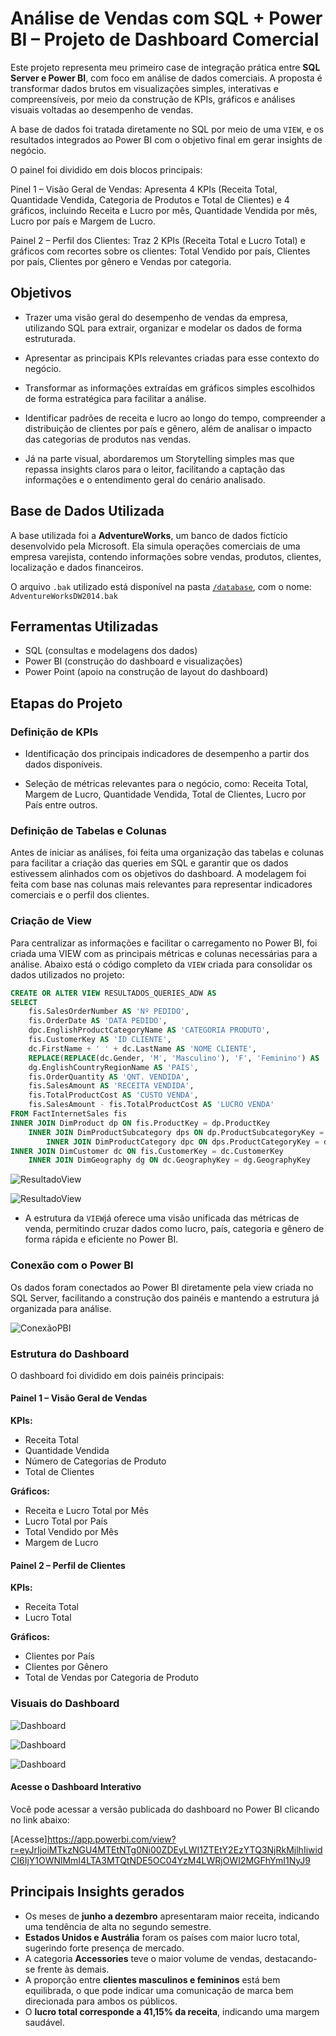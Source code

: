 # Análise de Vendas com SQL + Power BI – Projeto de Dashboard Comercial

Este projeto representa meu primeiro case de integração prática entre **SQL Server e Power BI**, com foco em análise de dados comerciais. A proposta é transformar dados brutos em visualizações simples, interativas e compreensíveis, por meio da construção de KPIs, gráficos e análises visuais voltadas ao desempenho de vendas.

A base de dados foi tratada diretamente no SQL por meio de uma `VIEW`, e os resultados integrados ao Power BI com o objetivo final em gerar insights de negócio.

O painel foi dividido em dois blocos principais:

Pinel 1 – Visão Geral de Vendas: Apresenta 4 KPIs (Receita Total, Quantidade Vendida, Categoria de Produtos e Total de Clientes) e 4 gráficos, incluindo Receita e Lucro por mês, Quantidade Vendida por mês, Lucro por país e Margem de Lucro.

Painel 2 – Perfil dos Clientes: Traz 2 KPIs (Receita Total e Lucro Total) e gráficos com recortes sobre os clientes: Total Vendido por país, Clientes por país, Clientes por gênero e Vendas por categoria.


## Objetivos

- Trazer uma visão geral do desempenho de vendas da empresa, utilizando SQL para extrair, organizar e modelar os dados de forma estruturada.

- Apresentar as principais KPIs relevantes criadas para esse contexto do negócio.

- Transformar as informações extraídas em gráficos simples escolhidos de forma estratégica para facilitar a análise.

- Identificar padrões de receita e lucro ao longo do tempo, compreender a distribuição de clientes por país e gênero, além de analisar o impacto das categorias de produtos nas vendas.

- Já na parte visual, abordaremos um Storytelling simples mas que repassa insights claros para o leitor, facilitando a captação das informações e o entendimento geral do cenário analisado.


## Base de Dados Utilizada

A base utilizada foi a **AdventureWorks**, um banco de dados fictício desenvolvido pela Microsoft. Ela simula operações comerciais de uma empresa varejista, 
contendo informações sobre vendas, produtos, clientes, localização e dados financeiros.

O arquivo `.bak` utilizado está disponível na pasta [`/database`](./database), com o nome: `AdventureWorksDW2014.bak` 


## Ferramentas Utilizadas

- SQL (consultas e modelagens dos dados)
- Power BI (construção do dashboard e visualizações)
- Power Point (apoio na construção de layout do dashboard)

## Etapas do Projeto

### Definição de KPIs

- Identificação dos principais indicadores de desempenho a partir dos dados disponíveis. 

- Seleção de métricas relevantes para o negócio, como: Receita Total, Margem de Lucro, Quantidade Vendida, Total de Clientes, Lucro por País entre outros.

### Definição de Tabelas e Colunas

Antes de iniciar as análises, foi feita uma organização das tabelas e colunas para facilitar a criação das queries em SQL e garantir que os dados estivessem alinhados com os objetivos do dashboard.
A modelagem foi feita com base nas colunas mais relevantes para representar indicadores comerciais e o perfil dos clientes.


### Criação de View

Para centralizar as informações e facilitar o carregamento no Power BI, foi criada uma VIEW com as principais métricas e colunas necessárias para a análise.
Abaixo está o código completo da `VIEW` criada para consolidar os dados utilizados no projeto:

```sql
CREATE OR ALTER VIEW RESULTADOS_QUERIES_ADW AS
SELECT 
	fis.SalesOrderNumber AS 'Nº PEDIDO',
	fis.OrderDate AS 'DATA PEDIDO',
	dpc.EnglishProductCategoryName AS 'CATEGORIA PRODUTO',
	fis.CustomerKey AS 'ID CLIENTE',
	dc.FirstName + ' ' + dc.LastName AS 'NOME CLIENTE',
	REPLACE(REPLACE(dc.Gender, 'M', 'Masculino'), 'F', 'Feminino') AS 'GENERO',
	dg.EnglishCountryRegionName AS 'PAIS',
	fis.OrderQuantity AS 'QNT. VENDIDA',
	fis.SalesAmount AS 'RECEITA VENDIDA',
	fis.TotalProductCost AS 'CUSTO VENDA',
	fis.SalesAmount - fis.TotalProductCost AS 'LUCRO VENDA'
FROM FactInternetSales fis
INNER JOIN DimProduct dp ON fis.ProductKey = dp.ProductKey
	INNER JOIN DimProductSubcategory dps ON dp.ProductSubcategoryKey = dps.ProductSubcategoryKey
		INNER JOIN DimProductCategory dpc ON dps.ProductCategoryKey = dpc.ProductCategoryKey
INNER JOIN DimCustomer dc ON fis.CustomerKey = dc.CustomerKey
	INNER JOIN DimGeography dg ON dc.GeographyKey = dg.GeographyKey
```

![ResultadoView](imagens/VIEW1.png)

![ResultadoView](imagens/COD1.png)

- A estrutura da `VIEW`já oferece uma visão unificada das métricas de venda, permitindo cruzar dados como lucro, país, categoria e gênero de forma rápida e eficiente no Power BI.


### Conexão com o Power BI 

Os dados foram conectados ao Power BI diretamente pela view criada no SQL Server, facilitando a construção dos painéis e mantendo a estrutura já organizada para análise.

![ConexãoPBI](imagens/CONEX.png)


### Estrutura do Dashboard

O dashboard foi dividido em dois painéis principais:

#### Painel 1 – Visão Geral de Vendas

**KPIs:**
  - Receita Total
  - Quantidade Vendida
  - Número de Categorias de Produto
  - Total de Clientes 
 
**Gráficos:**
  - Receita e Lucro Total por Mês
  - Lucro Total por País
  - Total Vendido por Mês 
  - Margem de Lucro

#### Painel 2 – Perfil de Clientes

**KPIs:** 
  - Receita Total
  - Lucro Total
  
**Gráficos:**
  - Clientes por País
  - Clientes por Gênero
  - Total de Vendas por Categoria de Produto


### Visuais do Dashboard

![Dashboard](imagens/DASH1.png)

![Dashboard](imagens/DASH2.png)

![Dashboard](imagens/DASH3.png)

#### Acesse o Dashboard Interativo

Você pode acessar a versão publicada do dashboard no Power BI clicando no link abaixo:

[Acesse]https://app.powerbi.com/view?r=eyJrIjoiMTkzNGU4MTEtNTg0Ni00ZDEyLWI1ZTEtY2EzYTQ3NjRkMjlhIiwidCI6IjY1OWNlMmI4LTA3MTQtNDE5OC04YzM4LWRjOWI2MGFhYmI1NyJ9


## Principais Insights gerados

- Os meses de **junho a dezembro** apresentaram maior receita, indicando uma tendência de alta no segundo semestre.
- **Estados Unidos e Austrália** foram os países com maior lucro total, sugerindo forte presença de mercado.
- A categoria **Accessories** teve o maior volume de vendas, destacando-se frente às demais.
- A proporção entre **clientes masculinos e femininos** está bem equilibrada, o que pode indicar uma comunicação de marca bem direcionada para ambos os públicos.
- O **lucro total corresponde a 41,15% da receita**, indicando uma margem saudável.


